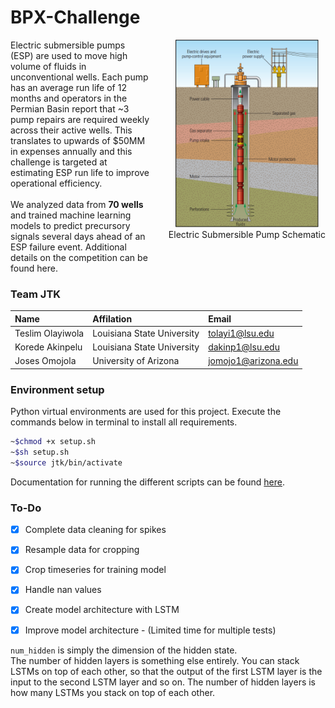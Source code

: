 # BPX-Challenge
<div style="display:flex; flex-direction:row; justify-content:flex-start; gap:30px; align-items:top; padding-left:0">

<div style="max-width: 70ch;">
Electric submersible pumps (ESP) are used to move high volume of fluids in unconventional wells. Each pump has an average run life of 12 months and operators in the Permian Basin report that ~3 pump repairs are required weekly across their active wells. This translates to upwards of $50MM in expenses annually and this challenge is targeted at estimating ESP run life to improve operational efficiency.<br><br>
We analyzed data from <b>70 wells</b> and trained machine learning models to predict precursory signals several days ahead of an ESP failure event. Additional details on the competition can be found <a src="https://www.spegcs.org/events/6836/">here</a>.
</div>

<div style="text-align:center; flex-shrink:0;">
    <img src="ESP.png" height="300px" width="auto">
    <figcaption>Electric Submersible Pump Schematic</figcaption>
</div>
</div>


### Team JTK
| Name | Affilation | Email |
| :-- | :-- | :-- |
| Teslim Olayiwola | Louisiana State University | tolayi1@lsu.edu |
| Korede Akinpelu | Louisiana State University | dakinp1@lsu.edu |
| Joses Omojola | University of Arizona | jomojo1@arizona.edu |


### Environment setup
Python virtual environments are used for this project. Execute the commands below in terminal to install all requirements.
```bash
~$chmod +x setup.sh
~$sh setup.sh
~$source jtk/bin/activate
```
Documentation for running the different scripts can be found [here](Documentation.md).


### To-Do
- [x] Complete data cleaning for spikes
- [x] Resample data for cropping
- [x] Crop timeseries for training model
- [x] Handle nan values
- [x] Create model architecture with LSTM
- [x] Improve model architecture - (Limited time for multiple tests)


`num_hidden` is simply the dimension of the hidden state.<br>
The number of hidden layers is something else entirely. You can stack LSTMs on top of each other, 
so that the output of the first LSTM layer is the input to the second LSTM layer and so on. 
The number of hidden layers is how many LSTMs you stack on top of each other.